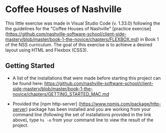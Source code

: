 # Coffee Houses of Nashville

This little exercise was made in Visual Studio Code (v. 1.33.0) following the the guidelines for the "Coffee Houses of Nashville" [practice exercise] (https://github.com/nashville-software-school/client-side-mastery/blob/master/book-1-the-novice/chapters/FLEXBOX.md) in Book 1 of the NSS curriculum. The goal of this exercise is to achieve a desired layout using HTML and Flexbox (CSS3).

## Getting Started

- A list of the installations that were made before starting this project can be found here: https://github.com/nashville-software-school/client-side-mastery/blob/master/book-1-the-novice/chapters/GETTING_STARTED_MAC.md

- Provided the [npm http-server] (https://www.npmjs.com/package/http-server) package has been installed and you are working from your command line (following the set of installations provided in the link above), type ```hs -o``` from your command line to view the result of the project.